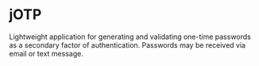 jOTP
====

Lightweight application for generating and validating one-time passwords as a secondary factor of authentication.  Passwords may be received via email or text message.
